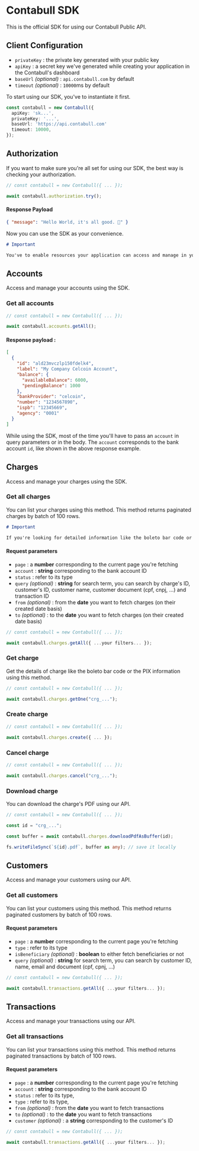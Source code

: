 # Contabull SDK

This is the official SDK for using our Contabull Public API.

## Client Configuration

- `privateKey` : the private key generated with your public key
- `apiKey` : a secret key we've generated while creating your application in the Contabull's dashboard
- `baseUrl` _(optional)_ : `api.contabull.com` by default
- `timeout` _(optional)_ : `10000`ms by default

To start using our SDK, you've to instantiate it first.

```typescript
const contabull = new Contabull({
  apiKey: 'sk...',
  privateKey: '...',
  baseUrl: 'https://api.contabull.com'
  timeout: 10000,
});
```

## Authorization

If you want to make sure you're all set for using our SDK, the best way is checking your authorization.

```typescript
// const contabull = new Contabull({ ... });

await contabull.authorization.try();
```

#### Response Payload

```json
{ "message": "Hello World, it's all good. 🚀" }
```

Now you can use the SDK as your convenience.

```md
# Important

You've to enable resources your application can access and manage in your application's page within the Contabull's dashboard.
```

## Accounts

Access and manage your accounts using the SDK.

### Get all accounts

```typescript
// const contabull = new Contabull({ ... });

await contabull.accounts.getAll();
```

#### Response payload :

```json
[
  {
    "id": "ald23mvczlp150fdelk4",
    "label": "My Company Celcoin Account",
    "balance": {
      "availableBalance": 6000,
      "pendingBalance": 1000
    },
    "bankProvider": "celcoin",
    "number": "1234567890",
    "ispb": "12345669",
    "agency": "0001"
  }
]
```

While using the SDK, most of the time you'll have to pass an `account` in query parameters or in the body. The `account` corresponds to the bank account `id`, like shown in the above response example.

## Charges

Access and manage your charges using the SDK.

### Get all charges

You can list your charges using this method. This method returns paginated charges by batch of 100 rows.

```md
# Important

If you're looking for detailed information like the boleto bar code or the PIX, you must have to get a specific charge.
```

#### Request parameters

- `page` : a **number** corresponding to the current page you're fetching
- `account` : **string** corresponding to the bank account ID
- `status` : refer to its type
- `query` _(optional)_ : **string** for search term, you can search by charge's ID, customer's ID, customer name, customer document (cpf, cnpj, ...) and transaction ID
- `from` _(optional)_ : from the **date** you want to fetch charges (on their created date basis)
- `to` _(optional)_ : to the **date** you want to fetch charges (on their created date basis)

```typescript
// const contabull = new Contabull({ ... });

await contabull.charges.getAll({ ...your filters... });
```

### Get charge

Get the details of charge like the boleto bar code or the PIX information using this method.

```typescript
// const contabull = new Contabull({ ... });

await contabull.charges.getOne("crg_...");
```

### Create charge

```typescript
// const contabull = new Contabull({ ... });

await contabull.charges.create({ ... });
```

### Cancel charge

```typescript
// const contabull = new Contabull({ ... });

await contabull.charges.cancel("crg_...");
```

### Download charge

You can download the charge's PDF using our API.

```typescript
// const contabull = new Contabull({ ... });

const id = "crg_...";

const buffer = await contabull.charges.downloadPdfAsBuffer(id);

fs.writeFileSync(`${id}.pdf`, buffer as any); // save it locally
```

## Customers

Access and manage your customers using our API.

### Get all customers

You can list your customers using this method. This method returns paginated customers by batch of 100 rows.

#### Request parameters

- `page` : a **number** corresponding to the current page you're fetching
- `type` : refer to its type
- `isBeneficiary` _(optional)_ : **boolean** to either fetch beneficiaries or not
- `query` _(optional)_ : **string** for search term, you can search by customer ID, name, email and document (cpf, cpnj, ...)

```typescript
// const contabull = new Contabull({ ... });

await contabull.transactions.getAll({ ...your filters... });
```

## Transactions

Access and manage your transactions using our API.

### Get all transactions

You can list your transactions using this method. This method returns paginated transactions by batch of 100 rows.

#### Request parameters

- `page` : a **number** corresponding to the current page you're fetching
- `account` : **string** corresponding to the bank account ID
- `status` : refer to its type,
- `type` : refer to its type,
- `from` _(optional)_ : from the **date** you want to fetch transactions
- `to` _(optional)_ : to the **date** you want to fetch transactions
- `customer` _(optional)_ : a **string** corresponding to the customer's ID

```typescript
// const contabull = new Contabull({ ... });

await contabull.transactions.getAll({ ...your filters... });
```
